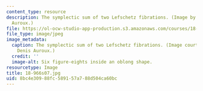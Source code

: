```yaml
---
content_type: resource
description: The symplectic sum of two Lefschetz fibrations. (Image by Prof. Denis
  Auroux.)
file: https://ol-ocw-studio-app-production.s3.amazonaws.com/courses/18-966-geometry-of-manifolds-spring-2007/8bc4e30988fc589157a788d504ca60bc_18-966s07.jpg
file_type: image/jpeg
image_metadata:
  caption: The symplectic sum of two Lefschetz fibrations. (Image courtesy of Prof.
    Denis Auroux.)
  credit: ''
  image-alt: Six figure-eights inside an oblong shape.
resourcetype: Image
title: 18-966s07.jpg
uid: 8bc4e309-88fc-5891-57a7-88d504ca60bc
---
```

